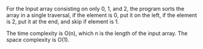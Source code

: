 For the Input array consisting on only 0, 1, and 2, the program sorts the array in a single traversal, if the element is 0, put it on the left, if the element is 2, put it at the end, and skip if element is 1.

The time complexity is O(n), which n is the length of the input array. The space complexity is O(1).